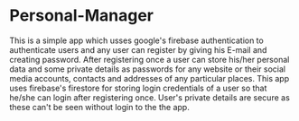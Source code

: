 # Personal-Manager
This is a simple app which usses google's firebase authentication to authenticate users and any user can register by giving his E-mail and creating password.
After registering once a user can  store his/her personal data and some private details as passwords for any website or their social  media accounts, contacts and addresses of
any particular places.
This app uses firebase's firestore for storing login credentials of a user so that he/she can login after registering once.
User's private details are secure as these can't be seen without login to the the app.
